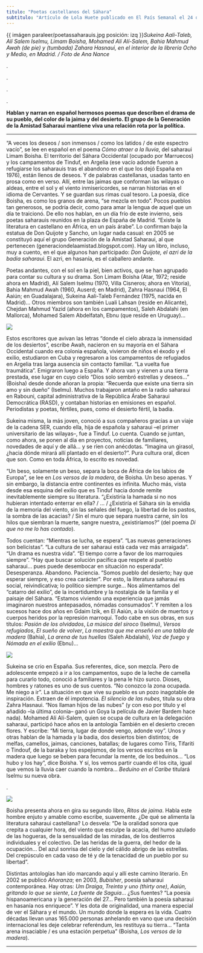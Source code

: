 ```yaml
---
titulo: "Poetas castellanos del Sáhara"
subtitulo: "Artículo de Lola Huete publicado en El País Semanal el 24 de marzo de 2013. "
---
```

{{ imágen paraleer/poetassaharauis.jpg posición: izq }}_Sukeina Aali-Taleb,
Alí Salem Iselmu, Limam Boisha, Mohamed Alí Alí-Salem, Bahia Mahmud Awah (de
pie) y (tumbada) Zahara Hasnaui, en el interior de la librería Ocho y Medio,
en Madrid. / Foto de Ana Nance_

.

.

.

.

**Hablan y narran en español hermosos poemas que describen el drama de su
pueblo, del color de la jaima y del desierto. El grupo de la Generación de la
Amistad Saharaui mantiene viva una relación rota por la política.**

* * *

“A veces los deseos / son inmensos / como los latidos / de este espectro
vacío”, se lee en español en el poema _Cómo atraer a la lluvia_, del saharaui
Limam Boisha. El territorio del Sáhara Occidental (ocupado por Marruecos) y
los campamentos de Tinduf, en Argelia (ese vacío adonde fueron a refugiarse
los saharauis tras el abandono en el que los dejó España en 1976), están
llenos de deseos. Y de palabras castellanas, usadas tanto en prosa como en
verso. Allí, entre las jaimas que conforman las wilayas o aldeas, entre el
sol y el viento inmisericordes, se narran historias en el idioma de
Cervantes. Y se guardan sus rimas cual tesoro. La poesía, dice Boisha, es
como los granos de arena, “se mezcla en todo”. Pocos pueblos tan generosos,
se podría decir, como para amar la lengua de aquel que un día te traicionó.
De ello nos hablan, en un día frío de este invierno, seis poetas saharauis
reunidos en la plaza de España de Madrid. “Existe la literatura en castellano
en África, en un país árabe”. Lo confirman bajo la estatua de Don Quijote y
Sancho, un lugar nada casual: en 2005 se constituyó aquí el grupo Generación
de la Amistad Saharaui, al que pertenecen
(generaciondelaamistad.blogspot.com). Hay un libro, incluso, muy a cuento, en
el que algunos han participado: _Don Quijote, el azri de la badia saharaui_.
El azri, en hasanía, es el caballero andante.

Poetas andantes, con el sol en la piel, bien activos, que se han agrupado
para contar su cultura y su drama. Son Limam Boisha (Atar, 1972; reside ahora
en Madrid), Alí Salem Iselmu (1970, Villa Cisneros; ahora en Vitoria), Bahia
Mahmud Awah (1960, Auserd; en Madrid), Zahra Hasnaui (1964, El Aaiún; en
Guadalajara), Sukeina Aali-Taleb Fernández (1975, nacida en Madrid)… Otros
miembros son también Luali Lahsan (reside en Alicante), Chejdan Mahmud Yazid
(ahora en los campamentos), Saleh Abdalahi (en Mallorca), Mohamed Salem
Abdelfatah, Ebnu (que reside en Uruguay)…

![](/imagenes/paraleer/bahia.jpg)

Estos escritores que avivan las letras “donde el cielo abraza la inmensidad
de los desiertos”, escribe Awah, nacieron en su mayoría en el Sáhara
Occidental cuando era colonia española, vivieron de niños el éxodo y el
exilio, estudiaron en Cuba y regresaron a los campamentos de refugiados en
Argelia tras larga ausencia sin contacto familiar. “La vuelta fue
traumática”. Emigraron luego a España. Y ahora van y vienen a una tierra
prestada, ese lugar en cuyo cielo “Dios solo sembró estrellas y deseos…”
(Boisha) desde donde añoran la propia: “Recuerda que existe una tierra sin
amo y sin dueño” (Iselmu). Muchos trabajaron antaño en la radio saharaui en
Rabouni, capital administrativa de la República Árabe Saharaui Democrática
(RASD), y contaban historias en emisiones en español. Periodistas y poetas,
fértiles, pues, como el desierto fértil, la badia.

Sukeina misma, la más joven, conoció a sus compañeros gracias a un viaje de
la cadena SER, cuando ella, hija de española y saharaui –el primer
universitario de las wilayas–, fue a Tinduf. Lo cuenta. Cuando se juntan,
como ahora, se ponen al día en proyectos, noticias de familiares, novedades
de aquí y de allá… y se ríen con anécdotas. “Imagina un girasol, ¿hacia dónde
mirará allí plantado en el desierto?”. Pura cultura oral, dicen que son. Como
en toda África, lo escrito es novedad.

“Un beso, solamente un beso, separa la boca de África de los labios de
Europa”, se lee en _Los versos de la madera_, de Boisha. Un beso apenas. Y
sin embargo, la distancia entre continentes es infinita. Mucho más, vista
desde esa esquina del exilio que es Tinduf hacia donde remite inevitablemente
siempre su literatura. “¿Existiría la hamada si no nos hubieran intentado
enterrar en ella? / … / ¿Existiría el Sáhara sin la envidia de la memoria del
viento, sin las señales del fuego, la libertad de los pastos, la sombra de
las acacias? / Sin el muro que separa nuestra carne, sin los hilos que
siembran la muerte, sangre nuestra, ¿existiríamos?” (del poema _Di que no me
lo has contado_).

Todos cuentan: “Mientras se lucha, se espera”. “Las nuevas generaciones son
belicistas”. “La cultura de ser saharaui está cada vez más arraigada”. “Un
drama es nuestra vida”. “El tiempo corre a favor de los marroquíes siempre”.
“Hay que buscar solución pacífica que respete al pueblo saharaui… pues puede
desembocar en situación no esperada”. Desesperanza. Abandono. Paciencia.
“Somos pueblo del desierto; hay que esperar siempre, y eso crea carácter”.
Por esto, la literatura saharaui es social, reivindicativa; lo político
siempre surge… Nos alimentamos del “catarro del exilio”, de la incertidumbre
y la nostalgia de la familia y el paisaje del Sáhara. “Estamos viviendo una
experiencia que jamás imaginaron nuestros antepasados, nómadas consumados”. Y
remiten a los sucesos hace dos años en Gdaim Izik, en El Aaiún, a la visión
de muertos y cuerpos heridos por la represión marroquí. Todo cabe en sus
obras, en sus títulos: _Pasión de los olvidados_, _La música del siroco_
(Iselmu), _Versos refugiados_, _El sueño de volver_, _La maestra que me
enseñó en una tabla de madera_ (Bahia), _La arena de tus huellas_ (Saleh
Abdalahi), _Voz de fuego_ y _Nómada en el exilio_ (Ebnu)…

![](/imagenes/paraleer/sukeina.jpg)

Sukeina se crio en España. Sus referentes, dice, son mezcla. Pero de
adolescente empezó a ir a los campamentos, supo de la leche de camella para
curarlo todo, conoció a familiares y la pena le hizo surco. Dioses, hombres y
ratones es uno de sus cuentos. “No conozco la zona ocupada. Me niego a ir”.
La situación en que vive su pueblo es un pozo inagotable de inspiración.
Extraen de él impotencia. _El silencio de las nubes_, titula su obra Zahra
Hasnaui. “Nos llaman hijos de las nubes” (y con eso por título y el añadido
–la última colonia– ganó un Goya la película de Javier Bardem hace nada).
Mohamed Alí Alí-Salem, quien se ocupa de cultura en la delegación saharaui,
participó hace años en la antología También en el desierto crecen flores. Y
escribe: “Mi tierra, lugar de donde vengo, adonde voy”. Unos y otras hablan
de la hamada y la badia, dos desiertos bien distintos; de melfas, camellos,
jaimas, canciones, batallas; de lugares como Tiris, Tifariti o Tindouf, de la
baraka y los espejismos, de los versos escritos en la madera que luego se
beben para fecundar la mente, de los beduinos… “Los hubo y los hay”, dice
Boisha. Y sí, los vemos partir cuando él los cita, igual que vemos la lluvia
caer cuando la nombra… _Beduino en el Caribe_ titulará Iselmu su nueva obra.

.

![](/imagenes/paraleer/limam.jpg)

Boisha presenta ahora en gira su segundo libro, _Ritos de jaima_. Habla este
hombre enjuto y amable como escribe, suavemente. ¿De qué se alimenta la
literatura saharaui castellana? Lo desvela: “De la oralidad sonora que
crepita a cualquier hora, del viento que esculpe la acacia, del humo azulado
de las hogueras, de la sensualidad de las miradas, de los destierros
individuales y el colectivo. De las heridas de la guerra, del hedor de la
ocupación… Del azul sonrisa del cielo y del cálido abrigo de las estrellas.
Del crepúsculo en cada vaso de té y de la tenacidad de un pueblo por su
libertad”.

Distintas antologías han ido marcando aquí y allí este camino literario. En
2002 se publicó _Añoranza_; en 2003, _Bubisher_, poesía saharaui
contemporánea. Hay otras: _Um Draiga_, _Treinta y uno (thirty one)_, _Aaiún,
gritando lo que se siente_, _La fuente de Saguia_... ¿Sus fuentes? “La poesía
hispanoamericana y la generación del 27… Pero también la poesía saharaui en
hasanía nos enriquece”. Y les dota de originalidad, una manera especial de
ver el Sáhara y el mundo. Un mundo donde la espera es la vida. Cuatro décadas
llevan unas 165.000 personas anhelando en vano que una decisión internacional
les deje celebrar referéndum, les restituya su tierra… “Tanta arena
insaciable / es una estación perpetua” (Boisha, _Los versos de la madera_).

* * *
